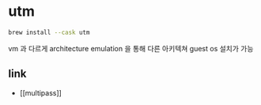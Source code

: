 # utm

```sh
brew install --cask utm
```

vm 과 다르게 architecture emulation 을 통해 다른 아키텍쳐 guest os 설치가 가능

## link
- [[multipass]]
